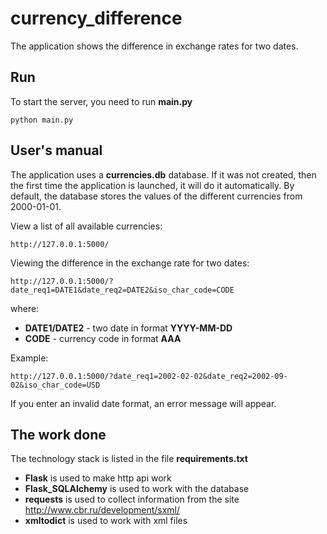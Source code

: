 # currency_difference

The application shows the difference in exchange rates for two dates.

## Run

To start the server, you need to run **main.py**

    python main.py

## User's manual

The application uses a **currencies.db** database. If it was not created, then the first time the application is launched, it will do it automatically. By default, the database stores the values of the different currencies from 2000-01-01.

View a list of all available currencies:

    http://127.0.0.1:5000/

Viewing the difference in the exchange rate for two dates:

    http://127.0.0.1:5000/?date_req1=DATE1&date_req2=DATE2&iso_char_code=CODE

where:
- **DATE1/DATE2** - two date in format **YYYY-MM-DD**
- **CODE** - currency code in format **AAA**

Example:

    http://127.0.0.1:5000/?date_req1=2002-02-02&date_req2=2002-09-02&iso_char_code=USD
    
If you enter an invalid date format, an error message will appear.

## The work done

The technology stack is listed in the file **requirements.txt**

- **Flask** is used to make http api work
- **Flask_SQLAlchemy** is used to work with the database
- **requests** is used to collect information from the site http://www.cbr.ru/development/sxml/
- **xmltodict** is used to work with xml files
